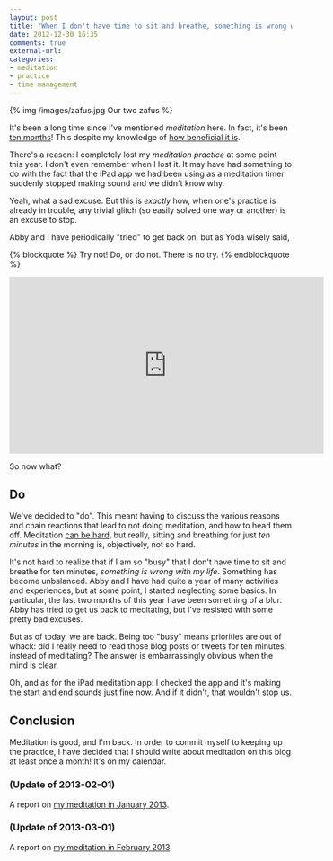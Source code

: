 ```yaml
---
layout: post
title: "When I don't have time to sit and breathe, something is wrong with my life"
date: 2012-12-30 16:35
comments: true
external-url: 
categories: 
- meditation
- practice
- time management
---
```

{% img /images/zafus.jpg Our two zafus %}

It's been a long time since I've mentioned *meditation* here. In fact, it's been [ten months](/blog/2012/02/23/saying-no-in-order-to-say-yes/)! This despite my knowledge of [how beneficial it is](/blog/2012/02/02/2-new-daily-habits-of-mine-in-a-distracting-world/).

There's a reason: I completely lost my *meditation practice* at some point this year. I don't even remember when I lost it. It may have had something to do with the fact that the iPad app we had been using as a meditation timer suddenly stopped making sound and we didn't know why.

Yeah, what a sad excuse. But this is *exactly* how, when one's practice is already in trouble, any trivial glitch (so easily solved one way or another) is an excuse to stop.

Abby and I have periodically "tried" to get back on, but as Yoda wisely said,

{% blockquote %}
Try not! Do, or do not. There is no try.
{% endblockquote %}

<iframe width="560" height="315" src="http://www.youtube.com/embed/BQ4yd2W50No" frameborder="0" allowfullscreen></iframe>

So now what?

<!--more-->

## Do

We've decided to "do". This meant having to discuss the various reasons and chain reactions that lead to not doing meditation, and how to head them off. Meditation [can be hard](/blog/2012/02/10/meditation-is-hard/), but really, sitting and breathing for just *ten minutes* in the morning is, objectively, not so hard.

It's not hard to realize that if I am so "busy" that I don't have time to sit and breathe for ten minutes, *something is wrong with my life*. Something has become unbalanced. Abby and I have had quite a year of many activities and experiences, but at some point, I started neglecting some basics. In particular, the last two months of this year have been something of a blur. Abby has tried to get us back to meditating, but I've resisted with some pretty bad excuses.

But as of today, we are back. Being too "busy" means priorities are out of whack: did I really need to read those blog posts or tweets for ten minutes, instead of meditating? The answer is embarrassingly obvious when the mind is clear.

Oh, and as for the iPad meditation app: I checked the app and it's making the start and end sounds just fine now. And if it didn't, that wouldn't stop us.

## Conclusion

Meditation is good, and I'm back. In order to commit myself to keeping up the practice, I have decided that I should write about meditation on this blog at least once a month! It's on my calendar.

### (Update of 2013-02-01)

A report on [my meditation in January 2013](/blog/2013/02/01/a-report-on-one-month-of-daily-meditation/).

### (Update of 2013-03-01)

A report on [my meditation in February 2013](/blog/2013/03/01/dealing-with-setbacks-during-my-second-month-of-meditation/).
